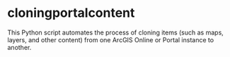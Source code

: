 # cloningportalcontent
This Python script automates the process of cloning items (such as maps, layers, and other content) from one ArcGIS Online or Portal instance to another. 
